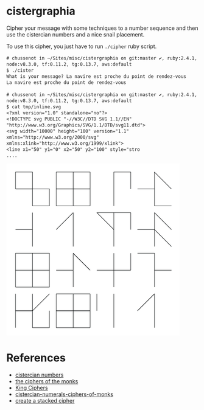 cistergraphia
=============

Cipher your message with some techniques to a number sequence
and then use the cistercian numbers and a nice snail placement.

To use this cipher, you just have to run `./cipher` ruby script.

```
# chussenot in ~/Sites/misc/cistergraphia on git:master ✔, ruby:2.4.1, node:v8.3.0, tf:0.11.2, tg:0.13.7, aws:default
$ ./cister
What is your message? La navire est proche du point de rendez-vous
La navire est proche du point de rendez-vous

# chussenot in ~/Sites/misc/cistergraphia on git:master ✔, ruby:2.4.1, node:v8.3.0, tf:0.11.2, tg:0.13.7, aws:default
$ cat tmp/inline.svg
<?xml version="1.0" standalone="no"?>
<!DOCTYPE svg PUBLIC "-//W3C//DTD SVG 1.1//EN" "http://www.w3.org/Graphics/SVG/1.1/DTD/svg11.dtd">
<svg width="10000" height="100" version="1.1" xmlns="http://www.w3.org/2000/svg" xmlns:xlink="http://www.w3.org/1999/xlink">
<line x1="50" y1="0" x2="50" y2="100" style="stro
....

```

![chars](chars-square.png)

References
==========

- [cistercian numbers](https://glossographia.wordpress.com/2013/07/09/cistercian-number-magic-of-the-boy-scouts/)
- [the ciphers of the monks](https://en.wikipedia.org/wiki/The_Ciphers_of_the_Monks)
- [King Ciphers](http://akira.ruc.dk/~jensh/Publications/2002%7bR%7d21_King_Ciphers.PDF)
- [cistercian-numerals-ciphers-of-monks](http://luxoccultapress.blogspot.fr/2013/01/cistercian-numerals-ciphers-of-monks.html)
- [create a stacked cipher](https://www.wikihow.com/Create-a-Stacked-Cipher)
